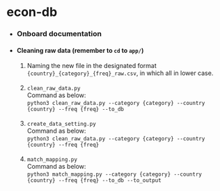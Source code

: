 # econ-db

- ### Onboard documentation
- #### Cleaning raw data (remember to `cd` to `app/`)
  1. Naming the new file in the designated format `{country}_{category}_{freq}_raw.csv`, in which all in lower case.<br><br>
  2. `clean_raw_data.py`<br>Command as below:<br> `python3 clean_raw_data.py --category {category} --country {country} --freq {freq} --to_db`<br><br>
  3. `create_data_setting.py`<br>Command as below:<br> `python3 clean_raw_data.py --category {category} --country {country} --freq {freq}`<br><br>
  4. `match_mapping.py`<br>Command as below:<br> `python3 match_mapping.py --category {category} --country {country} --freq {freq} --to_db --to_output`<br><br>